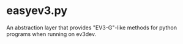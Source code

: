 # easyev3.py
An abstraction layer that provides "EV3-G"-like methods for python programs when running on ev3dev.
